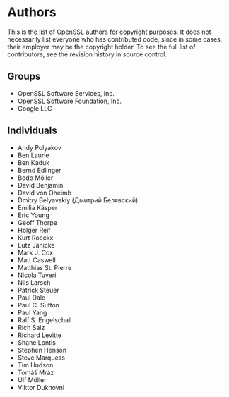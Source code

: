 Authors
=======

This is the list of OpenSSL authors for copyright purposes.
It does not necessarily list everyone who has contributed code,
since in some cases, their employer may be the copyright holder.
To see the full list of contributors, see the revision history in
source control.

Groups
------

 * OpenSSL Software Services, Inc.
 * OpenSSL Software Foundation, Inc.
 * Google LLC

Individuals
-----------

 * Andy Polyakov
 * Ben Laurie
 * Ben Kaduk
 * Bernd Edlinger
 * Bodo Möller
 * David Benjamin
 * David von Oheimb
 * Dmitry Belyavskiy (Дмитрий Белявский)
 * Emilia Käsper
 * Eric Young
 * Geoff Thorpe
 * Holger Reif
 * Kurt Roeckx
 * Lutz Jänicke
 * Mark J. Cox
 * Matt Caswell
 * Matthias St. Pierre
 * Nicola Tuveri
 * Nils Larsch
 * Patrick Steuer
 * Paul Dale
 * Paul C. Sutton
 * Paul Yang
 * Ralf S. Engelschall
 * Rich Salz
 * Richard Levitte
 * Shane Lontis
 * Stephen Henson
 * Steve Marquess
 * Tim Hudson
 * Tomáš Mráz
 * Ulf Möller
 * Viktor Dukhovni
